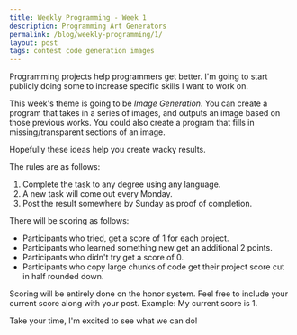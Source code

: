 ```yaml
---
title: Weekly Programming - Week 1
description: Programming Art Generators
permalink: /blog/weekly-programming/1/
layout: post
tags: contest code generation images
---
```


Programming projects help programmers get better. I'm going to start publicly doing some to increase specific skills I want to work on.

This week's theme is going to be *Image Generation*. You can create a program that takes in a series of images, and outputs an image based on those previous works. You could also create a program that fills in missing/transparent sections of an image.

Hopefully these ideas help you create wacky results.

The rules are as follows:

1. Complete the task to any degree using any language.
1. A new task will come out every Monday.
1. Post the result somewhere by Sunday as proof of completion.

There will be scoring as follows:
* Participants who tried, get a score of 1 for each project.
* Participants who learned something new get an additional 2 points.
* Participants who didn't try get a score of 0.
* Participants who copy large chunks of code get their project score cut in half rounded down.

Scoring will be entirely done on the honor system. Feel free to include your current score along with your post.
Example: My current score is 1.

Take your time, I'm excited to see what we can do!
